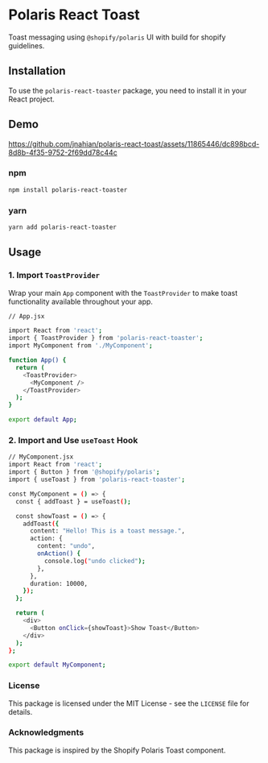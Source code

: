 # Polaris React Toast
Toast messaging using `@shopify/polaris` UI with build for shopify guidelines.

## Installation

To use the `polaris-react-toaster` package, you need to install it in your React project.

## Demo
https://github.com/jnahian/polaris-react-toast/assets/11865446/dc898bcd-8d8b-4f35-9752-2f69dd78c44c



### npm
```bash
npm install polaris-react-toaster
```

### yarn
```bash
yarn add polaris-react-toaster
```

## Usage
### 1. Import `ToastProvider`
Wrap your main `App` component with the `ToastProvider` to make toast functionality available throughout your app.

```bash
// App.jsx

import React from 'react';
import { ToastProvider } from 'polaris-react-toaster';
import MyComponent from './MyComponent';

function App() {
  return (
    <ToastProvider>
      <MyComponent />
    </ToastProvider>
  );
}

export default App;

```

### 2. Import and Use `useToast` Hook
```bash
// MyComponent.jsx
import React from 'react';
import { Button } from '@shopify/polaris';
import { useToast } from 'polaris-react-toaster';

const MyComponent = () => {
  const { addToast } = useToast();

  const showToast = () => {
    addToast({
      content: "Hello! This is a toast message.",
      action: {
        content: "undo",
        onAction() {
          console.log("undo clicked");
        },
      },
      duration: 10000,
    });
  };

  return (
    <div>
      <Button onClick={showToast}>Show Toast</Button>
    </div>
  );
};

export default MyComponent;
```

### License

This package is licensed under the MIT License - see the `LICENSE` file for details.

### Acknowledgments

This package is inspired by the Shopify Polaris Toast component.
